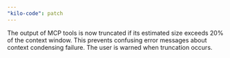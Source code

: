 ```yaml
---
"kilo-code": patch
---
```


The output of MCP tools is now truncated if its estimated size exceeds 20% of the context window. This prevents confusing error messages about context condensing failure. The user is warned when truncation occurs.
